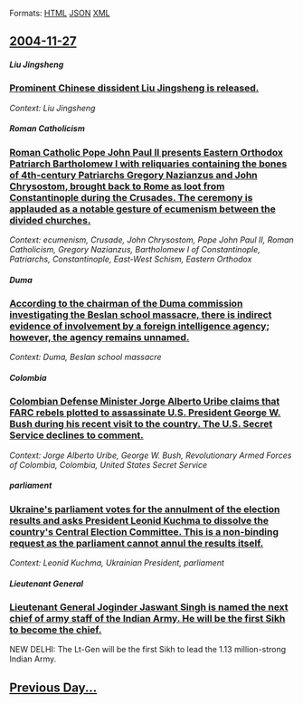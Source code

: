 
Formats: [HTML](2004/11/27/index.html)  [JSON](2004/11/27/index.json)  [XML](2004/11/27/index.xml)  

## [2004-11-27](/news/2004/11/27/index.md)

##### Liu Jingsheng
### [ Prominent Chinese dissident Liu Jingsheng is released. ](/news/2004/11/27/prominent-chinese-dissident-liu-jingsheng-is-released.md)
_Context: Liu Jingsheng_

##### Roman Catholicism
### [ Roman Catholic Pope John Paul&nbsp;II presents Eastern Orthodox Patriarch Bartholomew&nbsp;I with reliquaries containing the bones of 4th-century Patriarchs Gregory Nazianzus and John Chrysostom, brought back to Rome as loot from Constantinople during the Crusades. The ceremony is applauded as a notable gesture of ecumenism between the divided churches. ](/news/2004/11/27/roman-catholic-pope-john-paul-nbsp-ii-presents-eastern-orthodox-patriarch-bartholomew-nbsp-i-with-reliquaries-containing-the-bones-of-4th-c.md)
_Context: ecumenism, Crusade, John Chrysostom, Pope John Paul&nbsp;II, Roman Catholicism, Gregory Nazianzus, Bartholomew I of Constantinople, Patriarchs, Constantinople, East-West Schism, Eastern Orthodox_

##### Duma
### [ According to the chairman of the Duma commission investigating the Beslan school massacre, there is indirect evidence of involvement by a foreign intelligence agency; however, the agency remains unnamed. ](/news/2004/11/27/according-to-the-chairman-of-the-duma-commission-investigating-the-beslan-school-massacre-there-is-indirect-evidence-of-involvement-by-a-f.md)
_Context: Duma, Beslan school massacre_

##### Colombia
### [ Colombian Defense Minister Jorge Alberto Uribe claims that FARC rebels plotted to assassinate U.S. President George W. Bush during his recent visit to the country. The U.S. Secret Service declines to comment. ](/news/2004/11/27/colombian-defense-minister-jorge-alberto-uribe-claims-that-farc-rebels-plotted-to-assassinate-u-s-president-george-w-bush-during-his-rece.md)
_Context: Jorge Alberto Uribe, George W. Bush, Revolutionary Armed Forces of Colombia, Colombia, United States Secret Service_

##### parliament
### [ Ukraine's parliament votes for the annulment of the election results and asks President Leonid Kuchma to dissolve the country's Central Election Committee. This is a non-binding request as the parliament cannot annul the results itself. ](/news/2004/11/27/ukraine-s-parliament-votes-for-the-annulment-of-the-election-results-and-asks-president-leonid-kuchma-to-dissolve-the-country-s-central-ele.md)
_Context: Leonid Kuchma, Ukrainian President, parliament_

##### Lieutenant General
### [ Lieutenant General Joginder Jaswant Singh is named the next chief of army staff of the Indian Army. He will be the first Sikh to become the chief. ](/news/2004/11/27/lieutenant-general-joginder-jaswant-singh-is-named-the-next-chief-of-army-staff-of-the-indian-army-he-will-be-the-first-sikh-to-become-the.md)
NEW DELHI: The Lt-Gen will be the first Sikh to lead the 1.13 million-strong Indian Army.

## [Previous Day...](/news/2004/11/26/index.md)

